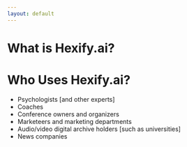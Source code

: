 ```yaml
---
layout: default
---
```


# What is Hexify.ai?


<!--
# Why Hexify.ai

## Efficiency

Hexagons are the most efficient shape, covering the most area with the least perimeter. This can metaphorically suggest efficient use of resources or information, an excellent trait for a transcription service that aims to be thorough and concise.

## Connection

Each side of a hexagon can be connected to another, representing the concept of networking and connectivity. For a transcription company, this can symbolize the connection between spoken words and their written form, as well as the link between the speaker and the audience.

## Unification

Hexagons fit together without any gaps, which in nature maximizes storage space (like in the honeycomb). For a company, this can symbolize the seamless integration of services and the unification of various elements into a cohesive whole.

## Balance and Harmony

The hexagon is a stable shape that's often associated with balance and harmony. It’s evenly balanced, which may be interpreted as a metaphor for a transcription service that maintains the balance between speed and accuracy.

## Strength

In structures, hexagonal shapes are known for their strength and durability. They're often used in design to convey stability and reliability, two qualities that are valuable for a company trusted with accurately transcribing important information.

## Versatility

The hexagon's six sides offer versatility in design, making it adaptable to various branding materials and contexts. It’s a shape that’s both functional and aesthetic.

By incorporating a hexagon into the logo of a transcription service like Hexify, the design communicates these qualities subconsciously, suggesting that the company is efficient, reliable, connects well with its clients, and unifies their spoken content into a harmonious written form.

-->

# Who Uses Hexify.ai?

- Psychologists [and other experts]
- Coaches
- Conference owners and organizers
- Marketeers and marketing departments
- Audio/video digital archive holders [such as universities]
- News companies
